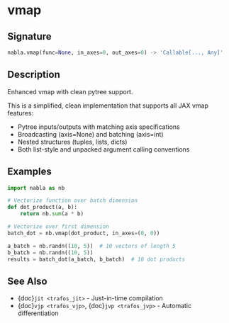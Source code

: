 # vmap

## Signature

```python
nabla.vmap(func=None, in_axes=0, out_axes=0) -> 'Callable[..., Any]'
```

## Description

Enhanced vmap with clean pytree support.

This is a simplified, clean implementation that supports all JAX vmap features:
- Pytree inputs/outputs with matching axis specifications
- Broadcasting (axis=None) and batching (axis=int)
- Nested structures (tuples, lists, dicts)
- Both list-style and unpacked argument calling conventions

## Examples

```python
import nabla as nb

# Vectorize function over batch dimension
def dot_product(a, b):
    return nb.sum(a * b)

# Vectorize over first dimension
batch_dot = nb.vmap(dot_product, in_axes=(0, 0))

a_batch = nb.randn((10, 5))  # 10 vectors of length 5
b_batch = nb.randn((10, 5))
results = batch_dot(a_batch, b_batch)  # 10 dot products
```

## See Also

- {doc}`jit <trafos_jit>` - Just-in-time compilation
- {doc}`vjp <trafos_vjp>`, {doc}`jvp <trafos_jvp>` - Automatic differentiation

